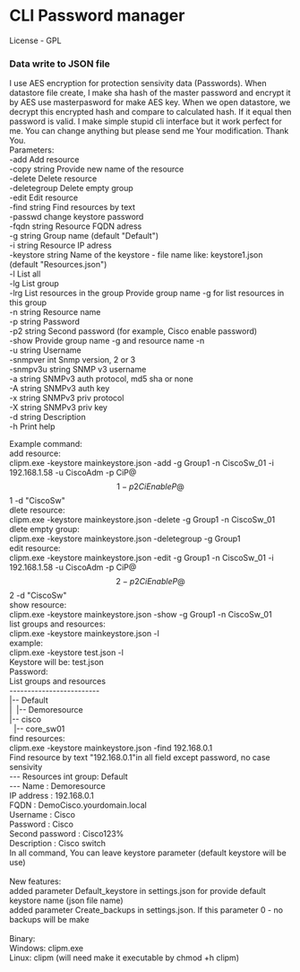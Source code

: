 # CLI Password manager
License - GPL
### Data write to JSON file
I use AES encryption for protection sensivity data (Passwords).
When datastore file create, I make sha hash of the master password and encrypt it by AES use masterpasword for make AES key.
When we open datastore, we decrypt this encrypted hash and compare to calculated hash.
If it equal then password is valid.
I make simple stupid cli interface but it work perfect for me.
You can change anything but please send me Your modification.
Thank You.  
Parameters:\
-add Add resource\
-copy string Provide new name of the resource<br/>
-delete Delete resource<br/>
-deletegroup Delete empty group<br/>
-edit Edit resource\
-find string Find resources by text\
-passwd change keystore password\
-fqdn string Resource FQDN adress<br>
-g string Group name (default "Default")<br>
-i string Resource IP adress<br>
-keystore string Name of the keystore - file name like: keystore1.json (default "Resources.json")<br>
-l List all<br>
-lg List group <br>
-lrg List resources in the group Provide group name -g for list resources in this group<br>
-n string Resource name<br>
-p string Password<br>
-p2 string Second password (for example, Cisco enable password)<br>
-show Provide group name -g and resource name -n<br>
-u string Username<br>
-snmpver int Snmp version, 2 or 3<br>
-snmpv3u string SNMP v3 username<br>
-a string SNMPv3 auth protocol, md5 sha or none<br>
-A string SNMPv3 auth key<br>
-x string SNMPv3 priv protocol<br>
-X string SNMPv3 priv key<br>
-d string Description<br>
-h Print help

Example command:<br>
    add resource:<br>
        clipm.exe -keystore mainkeystore.json -add -g Group1 -n CiscoSw_01 -i 192.168.1.58 -u CiscoAdm -p CiP@$$1 -p2 CiEnableP@$$1 -d "CiscoSw"<br>
    dlete resource:<br>
        clipm.exe -keystore mainkeystore.json -delete -g Group1 -n CiscoSw_01<br>
    dlete empty group:<br>
            clipm.exe -keystore mainkeystore.json -deletegroup -g Group1<br>
    edit resource:<br>
        clipm.exe -keystore mainkeystore.json -edit -g Group1 -n CiscoSw_01 -i 192.168.1.58 -u CiscoAdm -p CiP@$$2 -p2 CiEnableP@$$2 -d "CiscoSw"<br>
    show resource:<br>
        clipm.exe -keystore mainkeystore.json -show -g Group1 -n CiscoSw_01<br>
    list groups and resources:<br>
            clipm.exe -keystore mainkeystore.json -l<br>
            example:<br>
            clipm.exe -keystore test.json -l<br>
            Keystore will be: test.json<br>
            Password:<br>
            List groups and resources<br>
            -------------------------<br>
            |-- Default<br>
            |&nbsp;&nbsp;|-- Demoresource<br>
            |-- cisco<br>
            &nbsp;&nbsp;|-- core_sw01<br>
    find resources:<br>
        clipm.exe -keystore mainkeystore.json -find 192.168.0.1<br>
            Find resource by text "192.168.0.1"in all field except password, no case sensivity<br>
            ---
            Resources int group: Default<br>
            ---
            Name            : Demoresource<br>
            IP address      : 192.168.0.1<br>
            FQDN            : DemoCisco.yourdomain.local<br>
            Username        : Cisco<br>
            Password        : Cisco<br>
            Second password : Cisco123%<br>
            Description     : Cisco switch<br>
    In all command, You can leave keystore parameter (default keystore will be use)<br>
<br>
New features:<br>
    added parameter Default_keystore in settings.json for provide default keystore name (json file name)<br>
    added parameter Create_backups in settings.json. If this parameter 0 - no backups will be make<br>
<br>
Binary:<br>
Windows: clipm.exe<br>
Linux: clipm (will need make it executable by chmod +h clipm)<br>